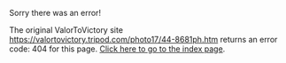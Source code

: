 

Sorry there was an error!

The original ValorToVictory site https://valortovictory.tripod.com/photo17/44-8681ph.htm returns an error code: 404 for this page. [Click here to go to the index page](../index.md).
